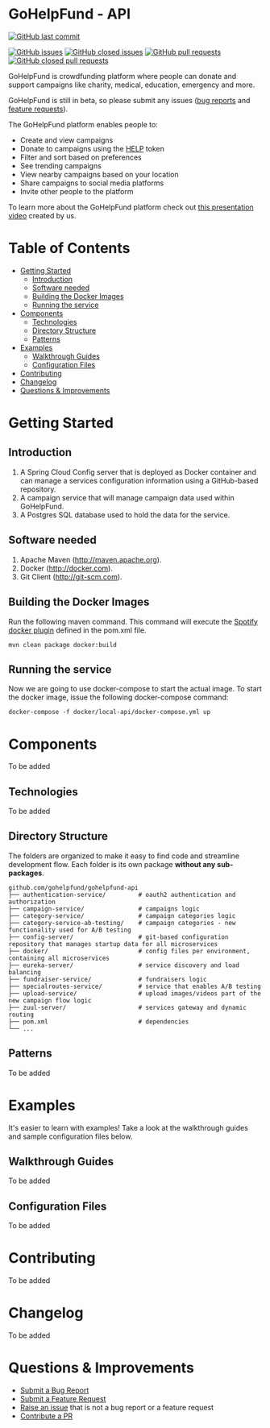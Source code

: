 # GoHelpFund - API

[![GitHub last commit](https://img.shields.io/github/last-commit/gohelpfund/gohelpfund-api.svg?style=for-the-badge)][github-last-commit]

[![GitHub issues](https://img.shields.io/github/issues/gohelpfund/gohelpfund-api.svg?style=flat-square&longCache=true)][github-issues]
[![GitHub closed issues](https://img.shields.io/github/issues-closed/gohelpfund/gohelpfund-api.svg?style=flat-square&longCache=true)][github-issues-closed]
[![GitHub pull requests](https://img.shields.io/github/issues-pr/gohelpfund/gohelpfund-api.svg?style=flat-square&longCache=true)][github-pulls]
[![GitHub closed pull requests](https://img.shields.io/github/issues-pr-closed/gohelpfund/gohelpfund-api.svg?style=flat-square&longCache=true)][github-pulls-closed]

GoHelpFund is crowdfunding platform where people can donate and support campaigns like charity, medical, education, emergency and more.

GoHelpFund is still in beta, so please submit any issues ([bug reports][github-bug-report] and [feature requests][github-feature-request]).

The GoHelpFund platform enables people to:

- Create and view campaigns
- Donate to campaigns using the [HELP][helptoken] token
- Filter and sort based on preferences
- See trending campaigns
- View nearby campaigns based on your location
- Share campaigns to social media platforms
- Invite other people to the platform

To learn more about the GoHelpFund platform check out [this presentation video][explainer video] created by us.

# Table of Contents

   * [Getting Started](#getting-started)
      * [Introduction](#introduction)
      * [Software needed](#software-needed)
      * [Building the Docker Images](#building-the-docker-images)
      * [Running the service](#running-the-service)
   * [Components](#components)
      * [Technologies](#technologies)
      * [Directory Structure](#directory-structure)
      * [Patterns](#patterns)
   * [Examples](#examples)
      * [Walkthrough Guides](#walkthrough-guides)
      * [Configuration Files](#configuration-files-1)
   * [Contributing](#contributing)
   * [Changelog](#changelog)
   * [Questions &amp; Improvements](#questions--improvements)

# Getting Started

## Introduction

1.  A Spring Cloud Config server that is deployed as Docker container and can manage a services configuration information using a GitHub-based repository.
3.  A campaign service that will manage campaign data used within GoHelpFund.
4.  A Postgres SQL database used to hold the data for the service.

## Software needed
1.	Apache Maven (http://maven.apache.org).
2.	Docker (http://docker.com). 
3.	Git Client (http://git-scm.com).

## Building the Docker Images
Run the following maven command.  This command will execute the [Spotify docker plugin](https://github.com/spotify/docker-maven-plugin) defined in the pom.xml file.  

    mvn clean package docker:build

## Running the service

Now we are going to use docker-compose to start the actual image.  To start the docker image, issue the following docker-compose command:

    docker-compose -f docker/local-api/docker-compose.yml up

# Components

To be added

## Technologies

To be added

## Directory Structure

The folders are organized to make it easy to find code and streamline development flow.
Each folder is its own package **without any sub-packages**.

    github.com/gohelpfund/gohelpfund-api
    ├── authentication-service/         # oauth2 authentication and authorization
    ├── campaign-service/               # campaigns logic
    ├── category-service/               # campaign categories logic
    ├── category-service-ab-testing/    # campaign categories - new functionality used for A/B testing
    ├── config-server/                  # git-based configuration repository that manages startup data for all microservices
    ├── docker/                         # config files per environment, containing all microservices
    ├── eureka-server/                  # service discovery and load balancing
    ├── fundraiser-service/             # fundraisers logic
    ├── specialroutes-service/          # service that enables A/B testing
    ├── upload-service/                 # upload images/videos part of the new campaign flow logic
    ├── zuul-server/                    # services gateway and dynamic routing
    ├── pom.xml                         # dependencies
    └── ...

## Patterns

To be added

# Examples

It's easier to learn with examples! Take a look at the walkthrough guides and sample configuration files below.

## Walkthrough Guides

To be added

## Configuration Files

To be added

# Contributing

To be added

# Changelog

To be added

# Questions & Improvements

- [Submit a Bug Report][github-bug-report]
- [Submit a Feature Request][github-feature-request]
- [Raise an issue][github-new-issue] that is not a bug report or a feature request
- [Contribute a PR][github-pulls]

[github-last-commit]: https://github.com/gohelpfund/gohelpfund-api/commit/HEAD
[github-releases]: https://github.com/gohelpfund/gohelpfund-api/releases
[github-issues]: https://github.com/gohelpfund/gohelpfund-api/issues
[github-issues-closed]: https://github.com/gohelpfund/gohelpfund-api/issues?q=is%3Aissue+is%3Aclosed
[github-pulls]: https://github.com/gohelpfund/gohelpfund-api/pulls
[github-pulls-closed]: https://github.com/gohelpfund/gohelpfund-api/pulls?q=is%3Apr+is%3Aclosed
[helptoken]: https://coinmarketcap.com/currencies/gohelpfund/

[explainer video]: https://www.youtube.com/watch?v=mGXZzwEqLLc
[github-bug-report]: https://github.com/gohelpfund/gohelpfund-api/issues/new
[github-feature-request]: https://github.com/gohelpfund/gohelpfund-api/issues/new
[github-new-issue]: https://github.com/gohelpfund/gohelpfund-api/issues/new
